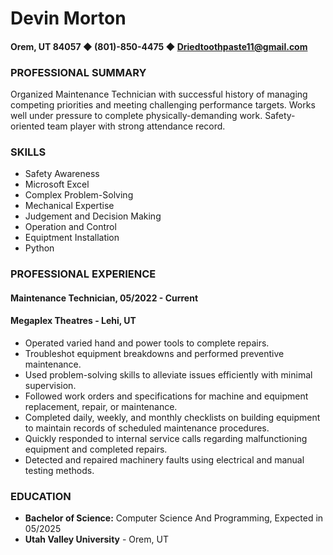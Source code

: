 # Devin Morton

#### Orem, UT 84057 &#x25C6; (801)-850-4475 &#x25C6; <a href="mailto:driedtoothpaste11@gmail.com">Driedtoothpaste11@gmail.com</a>

### PROFESSIONAL SUMMARY

Organized Maintenance Technician with successful history of managing competing priorities and meeting
challenging performance targets. Works well under pressure to complete physically-demanding work. Safety-
oriented team player with strong attendance record.

### SKILLS

- Safety Awareness
- Microsoft Excel
- Complex Problem-Solving
- Mechanical Expertise
- Judgement and Decision Making
- Operation and Control
- Equiptment Installation
- Python

### PROFESSIONAL EXPERIENCE

#### **Maintenance Technician**, 05/2022 - Current

#### **Megaplex Theatres** - Lehi, UT

- Operated varied hand and power tools to complete repairs.
- Troubleshot equipment breakdowns and performed preventive maintenance.
- Used problem-solving skills to alleviate issues efficiently with minimal supervision.
- Followed work orders and specifications for machine and equipment replacement, repair, or maintenance.
- Completed daily, weekly, and monthly checklists on building equipment to maintain records of scheduled maintenance procedures.
- Quickly responded to internal service calls regarding malfunctioning equipment and completed repairs.
- Detected and repaired machinery faults using electrical and manual testing methods.

### EDUCATION

- **Bachelor of Science:** Computer Science And Programming, Expected in 05/2025
- **Utah Valley University** - Orem, UT
